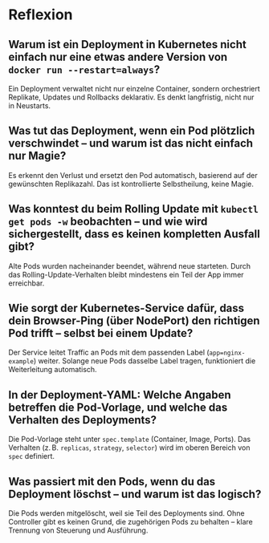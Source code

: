 # Reflexion

## Warum ist ein Deployment in Kubernetes nicht einfach nur eine etwas andere Version von `docker run --restart=always`?
Ein Deployment verwaltet nicht nur einzelne Container, sondern orchestriert Replikate, Updates und Rollbacks deklarativ. Es denkt langfristig, nicht nur in Neustarts.

## Was tut das Deployment, wenn ein Pod plötzlich verschwindet – und warum ist das nicht einfach nur Magie?
Es erkennt den Verlust und ersetzt den Pod automatisch, basierend auf der gewünschten Replikazahl. Das ist kontrollierte Selbstheilung, keine Magie.

## Was konntest du beim Rolling Update mit `kubectl get pods -w` beobachten – und wie wird sichergestellt, dass es keinen kompletten Ausfall gibt?
Alte Pods wurden nacheinander beendet, während neue starteten. Durch das Rolling-Update-Verhalten bleibt mindestens ein Teil der App immer erreichbar.

## Wie sorgt der Kubernetes-Service dafür, dass dein Browser-Ping (über NodePort) den richtigen Pod trifft – selbst bei einem Update?
Der Service leitet Traffic an Pods mit dem passenden Label (`app=nginx-example`) weiter. Solange neue Pods dasselbe Label tragen, funktioniert die Weiterleitung automatisch.

## In der Deployment-YAML: Welche Angaben betreffen die Pod-Vorlage, und welche das Verhalten des Deployments?
Die Pod-Vorlage steht unter `spec.template` (Container, Image, Ports). Das Verhalten (z. B. `replicas`, `strategy`, `selector`) wird im oberen Bereich von `spec` definiert.

## Was passiert mit den Pods, wenn du das Deployment löschst – und warum ist das logisch?
Die Pods werden mitgelöscht, weil sie Teil des Deployments sind. Ohne Controller gibt es keinen Grund, die zugehörigen Pods zu behalten – klare Trennung von Steuerung und Ausführung.
